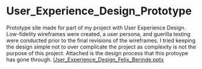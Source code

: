 # User_Experience_Design_Prototype
Prototype site made for part of my project with User Experience Design. Low-fidelity wireframes were created, a user persona, and guerilla testing were conducted prior to the final revisions of the wireframes. I tried keeping the design simple not to over complicate the project as complexity is not the purpose of this project. Attached is the design process that this protoype has gone through.
[User_Experience_Design_Felix_Berinde.pptx](https://github.com/FelixBerinde/User_Experience_Design_Prototype/files/10752209/User_Experience_Design_Felix_Berinde.pptx)
